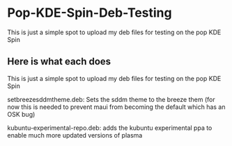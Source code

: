 # Pop-KDE-Spin-Deb-Testing
This is just a simple spot to upload my deb files for testing on the pop KDE Spin


## Here is what each does
This is just a simple spot to upload my deb files for testing on the pop KDE Spin


setbreezesddmtheme.deb: Sets the sddm theme to the breeze them (for now this is needed to prevent maui from becoming the default which has an OSK bug)


kubuntu-experimental-repo.deb: adds the kubuntu experimental ppa to enable much more updated versions of plasma
